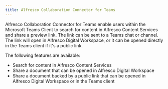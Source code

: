 ```yaml
---
title: Alfresco Collaboration Connector for Teams
---
```


Alfresco Collaboration Connector for Teams enable users within the Microsoft Teams Client to search for content in
Alfresco Content Services and share a preview link. The link can be sent to a Teams chat or channel. The link will open
in Alfresco Digital Workspace, or it can be opened directly in the Teams client if it's a public link.

The following features are available:

* Search for content in Alfresco Content Services
* Share a document that can be opened in Alfresco Digital Workspace
* Share a document backed by a public link that can be opened in Alfresco Digital Workspace or in the Teams client
